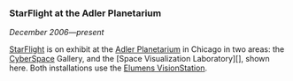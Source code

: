 ### StarFlight at the Adler Planetarium

*December 2006&mdash;present*

[StarFlight][] is on exhibit at the [Adler Planetarium][adler] in Chicago in two areas: the [CyberSpace][] Gallery, and the [Space Visualization Laboratory][], shown here. Both installations use the [Elumens VisionStation][vs].

[starflight]: applications.html#starflight
[adler]:      http://www.adlerplanetarium.org/
[cyberspace]: http://www.adlerplanetarium.org/exhibits/galleries.shtml#cyberspace
[svl]:        http://www.adlerplanetarium.org/exhibits/galleries.shtml#svl
[vs]:         http://www.est-kl.com/projection/elumens/vs.html
